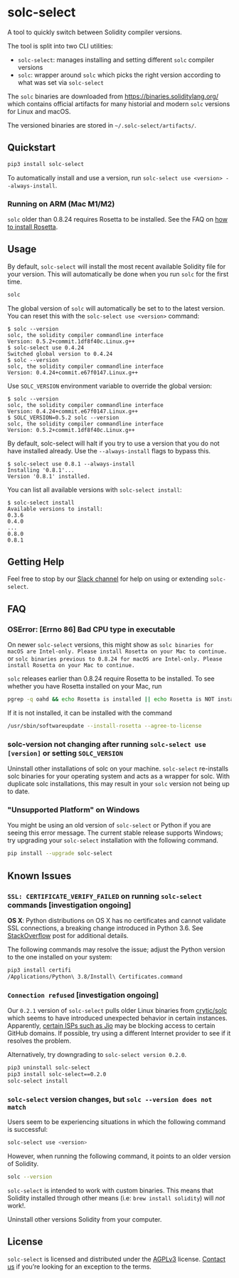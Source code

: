 # solc-select

A tool to quickly switch between Solidity compiler versions.

The tool is split into two CLI utilities:

- `solc-select`: manages installing and setting different `solc` compiler versions
- `solc`: wrapper around `solc` which picks the right version according to what was set via `solc-select`

The `solc` binaries are downloaded from https://binaries.soliditylang.org/ which contains
official artifacts for many historial and modern `solc` versions for Linux and macOS.

The versioned binaries are stored in `~/.solc-select/artifacts/`.

## Quickstart

```bash
pip3 install solc-select
```

To automatically install and use a version, run `solc-select use <version> --always-install`.

### Running on ARM (Mac M1/M2)

`solc` older than 0.8.24 requires Rosetta to be installed. See the FAQ on [how to install Rosetta](#oserror-errno-86-bad-cpu-type-in-executable).

## Usage

By default, `solc-select` will install the most recent available Solidity file for your version. This will automatically be done when you run `solc` for the first time.

```bash
solc
```

The global version of `solc` will automatically be set to to the latest version. You can reset this with the `solc-select use <version>` command:

```shell
$ solc --version
solc, the solidity compiler commandline interface
Version: 0.5.2+commit.1df8f40c.Linux.g++
$ solc-select use 0.4.24
Switched global version to 0.4.24
$ solc --version
solc, the solidity compiler commandline interface
Version: 0.4.24+commit.e67f0147.Linux.g++
```

Use `SOLC_VERSION` environment variable to override the global version:

```shell
$ solc --version
solc, the solidity compiler commandline interface
Version: 0.4.24+commit.e67f0147.Linux.g++
$ SOLC_VERSION=0.5.2 solc --version
solc, the solidity compiler commandline interface
Version: 0.5.2+commit.1df8f40c.Linux.g++
```

By default, solc-select will halt if you try to use a version that you do not have installed already. Use the `--always-install` flags to bypass this.

```shell
$ solc-select use 0.8.1 --always-install
Installing '0.8.1'...
Version '0.8.1' installed.
```

You can list all available versions with `solc-select install`:

```shell
$ solc-select install
Available versions to install:
0.3.6
0.4.0
...
0.8.0
0.8.1
```

## Getting Help

Feel free to stop by our [Slack channel](https://empirehacking.slack.com/) for help on using or extending `solc-select`.

## FAQ

### OSError: [Errno 86] Bad CPU type in executable

On newer `solc-select` versions, this might show as `solc binaries for macOS are
Intel-only. Please install Rosetta on your Mac to continue.` or `solc binaries
previous to 0.8.24 for macOS are Intel-only. Please install Rosetta on your Mac
to continue.`

`solc` releases earlier than 0.8.24 require Rosetta to be installed. To see
whether you have Rosetta installed on your Mac, run

```bash
pgrep -q oahd && echo Rosetta is installed || echo Rosetta is NOT installed
```

If it is not installed, it can be installed with the command

```bash
/usr/sbin/softwareupdate --install-rosetta --agree-to-license
```

### solc-version not changing after running `solc-select use [version]` or setting `SOLC_VERSION`

Uninstall other installations of solc on your machine. `solc-select` re-installs solc binaries for your operating system and acts as a wrapper for solc. With duplicate solc installations, this may result in your `solc` version not being up to date.

### "Unsupported Platform" on Windows

You might be using an old version of `solc-select` or Python if you are seeing this error message. The current stable release supports Windows; try upgrading your `solc-select` installation with the following command.

```bash
pip install --upgrade solc-select
```

## Known Issues

### `SSL: CERTIFICATE_VERIFY_FAILED` on running `solc-select` commands [investigation ongoing]

**OS X**: Python distributions on OS X has no certificates and cannot validate SSL connections, a breaking change introduced in Python 3.6. See [StackOverflow](https://stackoverflow.com/a/42334357) post for additional details.

The following commands may resolve the issue; adjust the Python version to the one installed on your system:

```bash
pip3 install certifi
/Applications/Python\ 3.8/Install\ Certificates.command
```

### `Connection refused` [investigation ongoing]

Our `0.2.1` version of `solc-select` pulls older Linux binaries from [crytic/solc](https://github.com/crytic/solc) which seems to have introduced unexpected behavior in certain instances. Apparently, [certain ISPs such as Jio](https://github.com/crytic/solc-select/issues/205#issuecomment-1825171056) may be blocking access to certain GitHub domains. If possible, try using a different Internet provider to see if it resolves the problem.

Alternatively, try downgrading to `solc-select version 0.2.0`.

```bash
pip3 uninstall solc-select
pip3 install solc-select==0.2.0
solc-select install
```

### `solc-select` version changes, but `solc --version does not match`

Users seem to be experiencing situations in which the following command is successful:

```bash
solc-select use <version>
```

However, when running the following command, it points to an older version of Solidity.

```bash
solc --version
```

`solc-select` is intended to work with custom binaries. This means that Solidity installed through other means (i.e: `brew install solidity`) will _not_ work!.

Uninstall other versions Solidity from your computer.

## License

`solc-select` is licensed and distributed under the [AGPLv3](LICENSE) license. [Contact us](mailto:opensource@trailofbits.com) if you’re looking for an exception to the terms.
